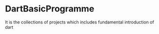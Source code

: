 # DartBasicProgramme
It is the collections of projects which includes fundamental introduction of dart 
